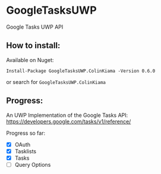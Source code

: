 # GoogleTasksUWP
Google Tasks UWP API

## How to install:

Available on Nuget:
```
Install-Package GoogleTasksUWP.ColinKiama -Version 0.6.0
```
or search for `GoogleTasksUWP.ColinKiama`

## Progress:
An UWP Implementation of the Google Tasks API: https://developers.google.com/tasks/v1/reference/

Progress so far:
- [X] OAuth
- [X] Tasklists
- [X] Tasks
- [ ] Query Options
